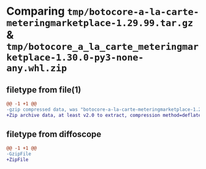 # Comparing `tmp/botocore-a-la-carte-meteringmarketplace-1.29.99.tar.gz` & `tmp/botocore_a_la_carte_meteringmarketplace-1.30.0-py3-none-any.whl.zip`

## filetype from file(1)

```diff
@@ -1 +1 @@
-gzip compressed data, was "botocore-a-la-carte-meteringmarketplace-1.29.99.tar", last modified: Sat Mar 25 01:23:02 2023, max compression
+Zip archive data, at least v2.0 to extract, compression method=deflate
```

## filetype from diffoscope

```diff
@@ -1 +1 @@
-GzipFile
+ZipFile
```

